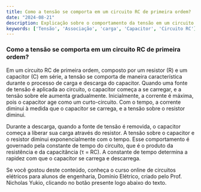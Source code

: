 ```yaml
---
title: Como a tensão se comporta em um circuito RC de primeira ordem?
date: "2024-08-21"
description: Explicação sobre o comportamento da tensão em um circuito RC de primeira ordem.
keywords: ['Tensão', 'Associação', 'carga', 'Capacitor', 'Circuito RC']
---
```


### Como a tensão se comporta em um circuito RC de primeira ordem?

Em um circuito RC de primeira ordem, composto por um resistor (R) e um capacitor (C) em série, a tensão se comporta de maneira característica durante o processo de carga e descarga do capacitor. Quando uma fonte de tensão é aplicada ao circuito, o capacitor começa a se carregar, e a tensão sobre ele aumenta gradualmente. Inicialmente, a corrente é máxima, pois o capacitor age como um curto-circuito. Com o tempo, a corrente diminui à medida que o capacitor se carrega, e a tensão sobre o resistor diminui.

Durante a descarga, quando a fonte de tensão é removida, o capacitor começa a liberar sua carga através do resistor. A tensão sobre o capacitor e o resistor diminui exponencialmente com o tempo. Esse comportamento é governado pela constante de tempo do circuito, que é o produto da resistência e da capacitância (τ = RC). A constante de tempo determina a rapidez com que o capacitor se carrega e descarrega.

Se você gostou deste conteúdo, conheça o curso online de circuitos elétricos para alunos de engenharia, Domínio Elétrico, criado pelo Prof. Nicholas Yukio, clicando no botão presente logo abaixo do texto.